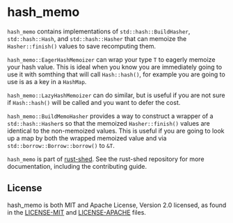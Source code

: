 # hash_memo

`hash_memo` contains implementations of `std::hash::BuildHasher`,
`std::hash::Hash`, and `std::hash::Hasher` that can memoize the
`Hasher::finish()` values to save recomputing them.

`hash_memo::EagerHashMemoizer` can wrap your type `T` to eagerly memoize your
hash value. This is ideal when you know you are immediately going to use it with
somthing that will call `Hash::hash()`, for example you are going to use is as a
key in a `HashMap`.

`hash_memo::LazyHashMemoizer` can do similar, but is useful if you are not sure
if `Hash::hash()` will be called and you want to defer the cost.

`hash_memo::BuildMemoHasher` provides a way to construct a wrapper of a
`std::hash::Hasher`s so that the memoized `Hasher::finish()` values are
identical to the non-memoized values. This is useful if you are going to look up
a map by both the wrapped memoized value and via `std::borrow::Borrow::borrow()`
to `&T`.

`hash_memo` is part of
[rust-shed](https://github.com/facebookexperimental/rust-shed). See the
rust-shed repository for more documentation, including the contributing guide.

## License

hash_memo is both MIT and Apache License, Version 2.0 licensed, as found in the
[LICENSE-MIT](https://github.com/facebookexperimental/rust-shed/blob/master/LICENSE-MIT)
and
[LICENSE-APACHE](https://github.com/facebookexperimental/rust-shed/blob/master/LICENSE-APACHE)
files.
